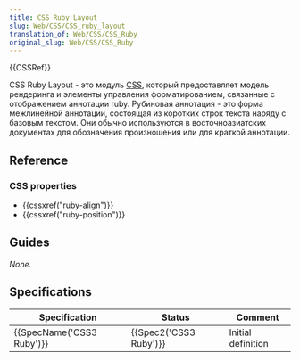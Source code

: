 ```yaml
---
title: CSS Ruby Layout
slug: Web/CSS/CSS_ruby_layout
translation_of: Web/CSS/CSS_Ruby
original_slug: Web/CSS/CSS_Ruby
---
```


{{CSSRef}}

CSS Ruby Layout - это модуль [CSS](/ru/docs/Web/CSS), который предоставляет модель рендеринга и элементы управления форматированием, связанные с отображением аннотации ruby. Рубиновая аннотация - это форма межлинейной аннотации, состоящая из коротких строк текста наряду с базовым текстом. Они обычно используются в восточноазиатских документах для обозначения произношения или для краткой аннотации.

## Reference

### CSS properties

- {{cssxref("ruby-align")}}
- {{cssxref("ruby-position")}}

## Guides

_None._

## Specifications

| Specification             | Status                 | Comment            |
| ------------------------- | ---------------------- | ------------------ |
| {{SpecName('CSS3 Ruby')}} | {{Spec2('CSS3 Ruby')}} | Initial definition |
